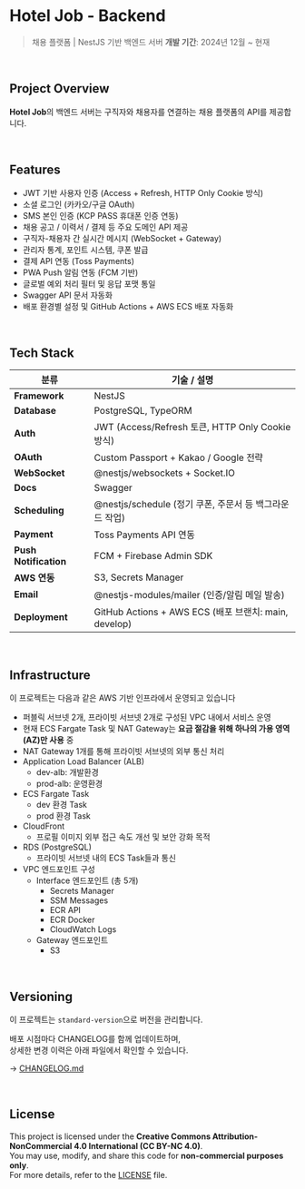 # Hotel Job - Backend

> 채용 플랫폼 | NestJS 기반 백엔드 서버
> **개발 기간**: 2024년 12월 ~ 현재

<br>

## Project Overview

**Hotel Job**의 백엔드 서버는 구직자와 채용자를 연결하는 채용 플랫폼의 API를 제공합니다.

<br>

## Features

- JWT 기반 사용자 인증 (Access + Refresh, HTTP Only Cookie 방식)
- 소셜 로그인 (카카오/구글 OAuth)
- SMS 본인 인증 (KCP PASS 휴대폰 인증 연동)
- 채용 공고 / 이력서 / 결제 등 주요 도메인 API 제공
- 구직자-채용자 간 실시간 메시지 (WebSocket + Gateway)
- 관리자 통계, 포인트 시스템, 쿠폰 발급
- 결제 API 연동 (Toss Payments)
- PWA Push 알림 연동 (FCM 기반)
- 글로벌 예외 처리 필터 및 응답 포맷 통일
- Swagger API 문서 자동화
- 배포 환경별 설정 및 GitHub Actions + AWS ECS 배포 자동화

<br>

## Tech Stack

| 분류                  | 기술 / 설명                                               |
| --------------------- | --------------------------------------------------------- |
| **Framework**         | NestJS                                                    |
| **Database**          | PostgreSQL, TypeORM                                       |
| **Auth**              | JWT (Access/Refresh 토큰, HTTP Only Cookie 방식)          |
| **OAuth**             | Custom Passport + Kakao / Google 전략                     |
| **WebSocket**         | @nestjs/websockets + Socket.IO                            |
| **Docs**              | Swagger           |
| **Scheduling**        | @nestjs/schedule (정기 쿠폰, 주문서 등 백그라운드 작업) |
| **Payment**           | Toss Payments API 연동                                    |
| **Push Notification** | FCM + Firebase Admin SDK                                  |
| **AWS 연동**          | S3, Secrets Manager                      |
| **Email**             | @nestjs-modules/mailer (인증/알림 메일 발송)     |
| **Deployment**        | GitHub Actions + AWS ECS (배포 브랜치: main, develop)     |


<br>

## Infrastructure

이 프로젝트는 다음과 같은 AWS 기반 인프라에서 운영되고 있습니다

- 퍼블릭 서브넷 2개, 프라이빗 서브넷 2개로 구성된 VPC 내에서 서비스 운영
- 현재 ECS Fargate Task 및 NAT Gateway는 **요금 절감을 위해 하나의 가용 영역(AZ)만 사용** 중
- NAT Gateway 1개를 통해 프라이빗 서브넷의 외부 통신 처리
- Application Load Balancer (ALB)
  - dev-alb: 개발환경
  - prod-alb: 운영환경
- ECS Fargate Task
  - dev 환경 Task
  - prod 환경 Task
- CloudFront
   - 프로필 이미지 외부 접근 속도 개선 및 보안 강화 목적
- RDS (PostgreSQL)
  - 프라이빗 서브넷 내의 ECS Task들과 통신
- VPC 엔드포인트 구성
  - Interface 엔드포인트 (총 5개)
    - Secrets Manager
    - SSM Messages
    - ECR API
    - ECR Docker
    - CloudWatch Logs
  - Gateway 엔드포인트
    - S3

 



<br>

## Versioning

이 프로젝트는 `standard-version`으로 버전을 관리합니다.

배포 시점마다 CHANGELOG를 함께 업데이트하며,  
상세한 변경 이력은 아래 파일에서 확인할 수 있습니다.

→ [CHANGELOG.md](./CHANGELOG.md)

<br>

## License

This project is licensed under the **Creative Commons Attribution-NonCommercial 4.0 International (CC BY-NC 4.0)**.  
You may use, modify, and share this code for **non-commercial purposes only**.  
For more details, refer to the [LICENSE](./LICENSE) file.
